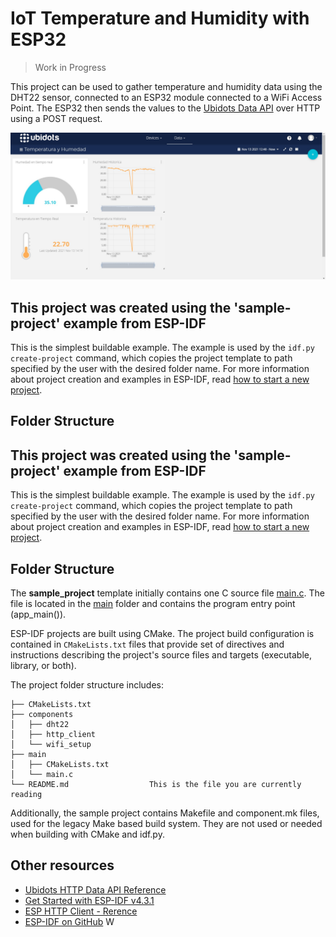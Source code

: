 # IoT Temperature and Humidity with ESP32

> Work in Progress

This project can be used to gather temperature and humidity data using the DHT22 sensor, connected to an ESP32 module connected to a WiFi Access Point. The ESP32 then sends the values to the [Ubidots Data API](https://docs.ubidots.com/v1.6/reference/welcome) over HTTP using a POST request.

![Project dashboard example](./iot_dashboard_example.jpg)

## This project was created using the 'sample-project' example from ESP-IDF
This is the simplest buildable example. The example is used by the `idf.py create-project` command, which copies the project template to path specified by the user with the desired folder name. For more information about project creation and examples in ESP-IDF, read [how to start a new project](https://docs.espressif.com/projects/esp-idf/en/latest/api-guides/build-system.html#start-a-new-project).

## Folder Structure

## This project was created using the 'sample-project' example from ESP-IDF
This is the simplest buildable example. The example is used by the `idf.py create-project` command, which copies the project template to path specified by the user with the desired folder name. For more information about project creation and examples in ESP-IDF, read [how to start a new project](https://docs.espressif.com/projects/esp-idf/en/latest/api-guides/build-system.html#start-a-new-project).

## Folder Structure

The **sample_project** template initially contains one C source file [main.c](main/main.c). The file is located in the [main](main) folder and contains the program entry point (app_main()).

ESP-IDF projects are built using CMake. The project build configuration is contained in `CMakeLists.txt`
files that provide set of directives and instructions describing the project's source files and targets
(executable, library, or both). 

The project folder structure includes:

```
├── CMakeLists.txt
├── components
│   ├── dht22
│   ├── http_client
│   └── wifi_setup
├── main
│   ├── CMakeLists.txt
│   └── main.c
└── README.md                  This is the file you are currently reading
```
Additionally, the sample project contains Makefile and component.mk files, used for the legacy Make based build system. 
They are not used or needed when building with CMake and idf.py.

## Other resources

* [Ubidots HTTP Data API Reference](https://docs.ubidots.com/v1.6/reference/http) 
* [Get Started with ESP-IDF v4.3.1](https://docs.espressif.com/projects/esp-idf/en/v4.3.1/esp32/get-started/index.html)
* [ESP HTTP Client - Rerence](https://docs.espressif.com/projects/esp-idf/en/v4.3.1/esp32/api-reference/protocols/esp_http_client.html)
* [ESP-IDF on GitHub](https://github.com/espressif/esp-idf)
W